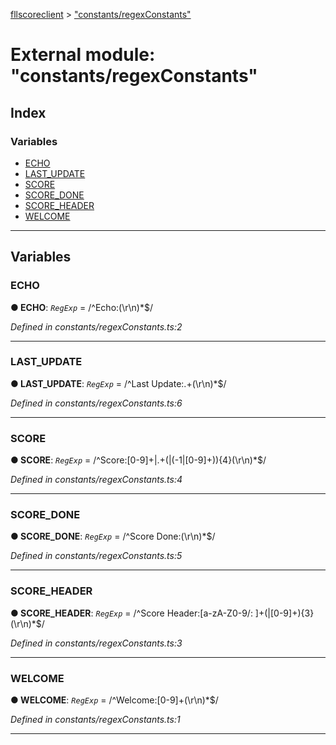 [fllscoreclient](../README.md) > ["constants/regexConstants"](../modules/_constants_regexconstants_.md)



# External module: "constants/regexConstants"

## Index

### Variables

* [ECHO](_constants_regexconstants_.md#echo)
* [LAST_UPDATE](_constants_regexconstants_.md#last_update)
* [SCORE](_constants_regexconstants_.md#score)
* [SCORE_DONE](_constants_regexconstants_.md#score_done)
* [SCORE_HEADER](_constants_regexconstants_.md#score_header)
* [WELCOME](_constants_regexconstants_.md#welcome)



---
## Variables
<a id="echo"></a>

###  ECHO

**●  ECHO**:  *`RegExp`*  =  /^Echo:(\r\n)*$/

*Defined in constants/regexConstants.ts:2*





___

<a id="last_update"></a>

###  LAST_UPDATE

**●  LAST_UPDATE**:  *`RegExp`*  =  /^Last Update:.+(\r\n)*$/

*Defined in constants/regexConstants.ts:6*





___

<a id="score"></a>

###  SCORE

**●  SCORE**:  *`RegExp`*  =  /^Score:[0-9]+\|.+(\|(-1|[0-9]+)){4}(\r\n)*$/

*Defined in constants/regexConstants.ts:4*





___

<a id="score_done"></a>

###  SCORE_DONE

**●  SCORE_DONE**:  *`RegExp`*  =  /^Score Done:(\r\n)*$/

*Defined in constants/regexConstants.ts:5*





___

<a id="score_header"></a>

###  SCORE_HEADER

**●  SCORE_HEADER**:  *`RegExp`*  =  /^Score Header:[a-zA-Z0-9\/: ]+(\|[0-9]+){3}(\r\n)*$/

*Defined in constants/regexConstants.ts:3*





___

<a id="welcome"></a>

###  WELCOME

**●  WELCOME**:  *`RegExp`*  =  /^Welcome:[0-9]+(\r\n)*$/

*Defined in constants/regexConstants.ts:1*





___


